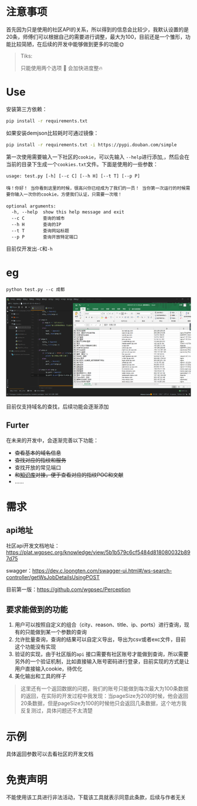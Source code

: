 # 注意事项

首先因为只是使用的社区API的关系，所以得到的信息会比较少，我默认设置的是20条，师傅们可以根据自己的需要进行调整，最大为100，目前还是一个雏形，功能比较简陋，在后续的开发中能够做到更多的功能:sun_with_face:

>  Tiks:
>
> 只能使用两个选项 :older_man: 会加快进度整:fire:



# Use

安装第三方依赖：
```bash
pip install -r requirements.txt
```
如果安装demjson比较耗时可通过镜像：
```bash
pip install -r requirements.txt -i https://pypi.douban.com/simple
```

第一次使用需要输入一下社区的`cookie`，可以先输入 `--help`进行添加,，然后会在当前的目录下生成一个`cookies.txt`文件。下面是使用的一些参数：

```
usage: test.py [-h] [--c C] [--h H] [--t T] [--p P]

嗨！你好！ 当你看到这里的时候，很高兴你已经成为了我们的一员！ 当你第一次运行的时候需要你输入一次你的cookie，方便我们认证，只需要一次哦！

optional arguments:
  -h, --help  show this help message and exit
  --c C       查询的城市
  --h H       查询的IP
  --t T       查询网站标题
  --p P       查询开放特定端口
```

目前仅开发出`-C`和`-h` 

# eg

`python test.py --c 成都`

![image-20200721181428197](demo.png)

目前仅支持域名的查找，后续功能会逐渐添加

## Furter

在未来的开发中，会逐渐完善以下功能：

- ~~查看基本的域名信息~~
- ~~查找对应的指纹和服务~~
- 查找开放的常见端口
- ~~和[知识库](https://plat.wgpsec.org/knowledge)对接，便于查看对应的指纹POC和文献~~
- ......



# 需求

## api地址

 社区api开发文档地址：https://plat.wgpsec.org/knowledge/view/5b1b579c6cf5484d818080032b897d75

swagger：https://dev.c.loongten.com/swagger-ui.html#/ws-search-controller/getWsJobDetailsUsingPOST



目前第一版：https://github.com/wgpsec/Perception

## 要求能做到的功能

1. 用户可以按照自定义的组合（city、reason、title、ip、ports）进行查询，现有的只能做到某一个参数的查询
2. 允许批量查询，查询的结果可以自定义导出，导出为csv或者exc文件，目前这个功能没有实现
3. 验证的实现，由于社区版的`api` 接口需要有社区账号才能做到查询，所以需要另外的一个验证机制，比如直接输入账号密码进行登录，目前实现的方式是让用户直接输入cookie，待优化
4. 美化输出和工具的样子



> 这里还有一个返回数据的问题，我们的账号只能做到每次最大为100条数据的返回，在实际的开发过程中我发现：当pageSize为20的时候，他会返回20条数据，但是pageSize为100的时候他只会返回几条数据，这个地方我反复测过，具体问题还不太清楚

# 示例

具体返回参数可以去看社区的开发文档

# 免责声明

不能使用该工具进行非法活动，下载该工具就表示同意此条款，后续与作者无关